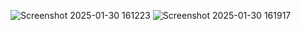 ![Screenshot 2025-01-30 161223](https://github.com/user-attachments/assets/76117d0b-ae33-4119-ac63-49c433b459e4)
![Screenshot 2025-01-30 161917](https://github.com/user-attachments/assets/9e195fc5-37e9-4de5-9624-7f176d31b01e)



